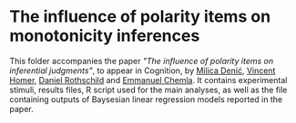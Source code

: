 # The influence of polarity items on monotonicity inferences

This folder accompanies the paper <i>"The influence of polarity items on inferential judgments"</i>, to appear in Cognition, by [Milica Denić](https://sites.google.com/view/milicadenic/), [Vincent Homer](http://vincenthomer.fr/), [Daniel Rothschild](http://danielrothschild.com/) and [Emmanuel Chemla](http://www.emmanuel.chemla.free.fr/). It contains experimental stimuli, results files, R script used for the main analyses, as well as the file containing outputs of Baysesian linear regression models reported in the paper. 
